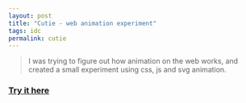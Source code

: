 ```yaml
---
layout: post
title: "Cutie - web animation experiment"
tags: idc
permalink: cutie
---
```


>I was trying to figure out how animation on the web works, and created a small experiment using css, js and svg animation.

### [Try it here](https://gyanl.com/cutie/)
